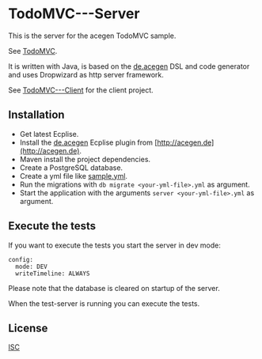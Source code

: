 # TodoMVC---Server

This is the server for the acegen TodoMVC sample.

See [TodoMVC](https://todo.acegen.de/#).

It is written with Java, is based on the [de.acegen](https://github.com/annettedorothea/de.acegen) 
DSL and code generator and uses Dropwizard as http server framework.

See [TodoMVC---Client](https://github.com/annettedorothea/TodoMVC---Client) for the client project.

## Installation

- Get latest Ecplise.
- Install the [de.acegen](https://github.com/annettedorothea/de.acegen) Ecplise plugin from [http://acegen.de](http://acegen.de).
- Maven install the project dependencies.
- Create a PostgreSQL database.
- Create a yml file like [sample.yml](sample.yml).
- Run the migrations with `db migrate <your-yml-file>.yml` as argument.
- Start the application with the arguments `server <your-yml-file>.yml` as argument.

## Execute the tests

If you want to execute the tests you start the server in dev mode:

```
config:
  mode: DEV
  writeTimeline: ALWAYS
```

Please note that the database is cleared on startup of the server.

When the test-server is running you can execute the tests.

## License
[ISC](License.txt)
